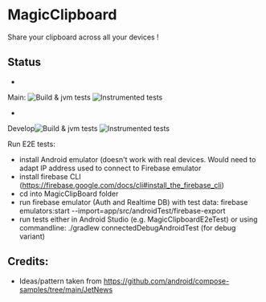 # MagicClipboard

Share your clipboard across all your devices !

## Status

-
Main: ![Build & jvm tests](https://github.com/michaelheiniger/MagicClipBoard/actions/workflows/jvm-tests.yml/badge.svg?branch=main) ![Instrumented tests](https://github.com/michaelheiniger/MagicClipBoard/actions/workflows/instrumented-tests.yml/badge.svg?branch=main)

-
Develop![Build & jvm tests](https://github.com/michaelheiniger/MagicClipBoard/actions/workflows/jvm-tests.yml/badge.svg?branch=develop) ![Instrumented tests](https://github.com/michaelheiniger/MagicClipBoard/actions/workflows/instrumented-tests.yml/badge.svg?branch=develop)

Run E2E tests:

- install Android emulator (doesn't work with real devices. Would need to adapt IP address used to connect to Firebase emulator
- install firebase CLI (https://firebase.google.com/docs/cli#install_the_firebase_cli)
- cd into MagicClipBoard folder
- run firebase emulator (Auth and Realtime DB) with test data:
  firebase emulators:start --import=app/src/androidTest/firebase-export
- run tests either in Android Studio (e.g. MagicClipboardE2eTest) or using commandline:
  ./gradlew connectedDebugAndroidTest (for debug variant)

## Credits:

- Ideas/pattern taken from https://github.com/android/compose-samples/tree/main/JetNews